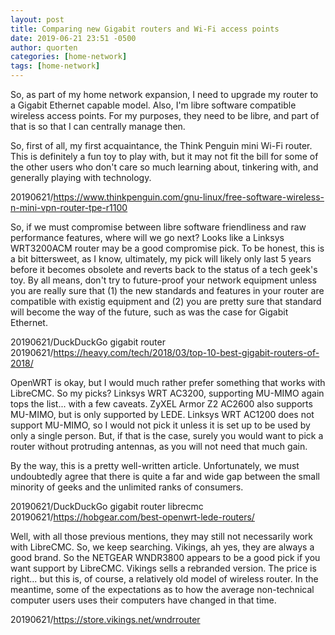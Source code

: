 ```yaml
---
layout: post
title: Comparing new Gigabit routers and Wi-Fi access points
date: 2019-06-21 23:51 -0500
author: quorten
categories: [home-network]
tags: [home-network]
---
```


So, as part of my home network expansion, I need to upgrade my router
to a Gigabit Ethernet capable model.  Also, I'm libre software
compatible wireless access points.  For my purposes, they need to be
libre, and part of that is so that I can centrally manage then.

So, first of all, my first acquaintance, the Think Penguin mini Wi-Fi
router.  This is definitely a fun toy to play with, but it may not fit
the bill for some of the other users who don't care so much learning
about, tinkering with, and generally playing with technology.

20190621/https://www.thinkpenguin.com/gnu-linux/free-software-wireless-n-mini-vpn-router-tpe-r1100

So, if we must compromise between libre software friendliness and raw
performance features, where will we go next?  Looks like a Linksys
WRT3200ACM router may be a good compromise pick.  To be honest, this
is a bit bittersweet, as I know, ultimately, my pick will likely only
last 5 years before it becomes obsolete and reverts back to the status
of a tech geek's toy.  By all means, don't try to future-proof your
network equipment unless you are really sure that (1) the new
standards and features in your router are compatible with existig
equipment and (2) you are pretty sure that standard will become the
way of the future, such as was the case for Gigabit Ethernet.

20190621/DuckDuckGo gigabit router  
20190621/https://heavy.com/tech/2018/03/top-10-best-gigabit-routers-of-2018/

<!-- more -->

OpenWRT is okay, but I would much rather prefer something that works
with LibreCMC.  So my picks?  Linksys WRT AC3200, supporting MU-MIMO
again tops the list... with a few caveats.  ZyXEL Armor Z2 AC2600 also
supports MU-MIMO, but is only supported by LEDE.  Linksys WRT AC1200
does not support MU-MIMO, so I would not pick it unless it is set up
to be used by only a single person.  But, if that is the case, surely
you would want to pick a router without protruding antennas, as you
will not need that much gain.

By the way, this is a pretty well-written article.  Unfortunately, we
must undoubtedly agree that there is quite a far and wide gap between
the small minority of geeks and the unlimited ranks of consumers.

20190621/DuckDuckGo gigabit router librecmc  
20190621/https://hobgear.com/best-openwrt-lede-routers/

Well, with all those previous mentions, they may still not necessarily
work with LibreCMC.  So, we keep searching.  Vikings, ah yes, they are
always a good brand.  So the NETGEAR WNDR3800 appears to be a good
pick if you want support by LibreCMC.  Vikings sells a rebranded
version.  The price is right... but this is, of course, a relatively
old model of wireless router.  In the meantime, some of the
expectations as to how the average non-technical computer users uses
their computers have changed in that time.

20190621/https://store.vikings.net/wndrrouter
